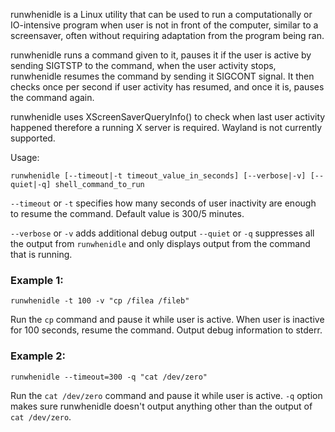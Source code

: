 runwhenidle is a Linux utility that can be used to run a computationally or IO-intensive program when user is not
in front of the computer, similar to a screensaver, often without requiring adaptation from the program being ran.


runwhenidle runs a command given to it, pauses it if the user is active by sending SIGTSTP to the command, 
when the user activity stops, runwhenidle resumes the command by sending it SIGCONT signal.
It then checks once per second if user activity has resumed, and once it is, pauses the command again.

runwhenidle uses XScreenSaverQueryInfo() to check when last user activity happened therefore a running X server is required.
Wayland is not currently supported.

Usage:

    runwhenidle [--timeout|-t timeout_value_in_seconds] [--verbose|-v] [--quiet|-q] shell_command_to_run

`--timeout` or `-t` specifies how many seconds of user inactivity are enough to resume the command. Default value is 300/5 minutes.

`--verbose` or `-v` adds additional debug output
`--quiet` or `-q` suppresses all the output from `runwhenidle` and only displays output from the command that is running.  

### Example 1:
    
    runwhenidle -t 100 -v "cp /filea /fileb"

Run the `cp` command and pause it while user is active. When user is inactive for 100 seconds, resume the command.
Output debug information to stderr.

### Example 2:

    runwhenidle --timeout=300 -q "cat /dev/zero"

Run the `cat /dev/zero` command and pause it while user is active. `-q` option makes sure runwhenidle doesn't output anything other than the output of `cat /dev/zero`. 